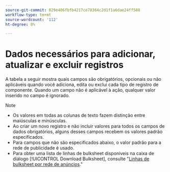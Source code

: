 ```yaml
---
source-git-commit: 029e406fbfb4217ce78364c2d1f1a6dae24ff588
workflow-type: tm+mt
source-wordcount: '112'
ht-degree: 0%

---
```

# Dados necessários para adicionar, atualizar e excluir registros

A tabela a seguir mostra quais campos são obrigatórios, opcionais ou não aplicáveis quando você adiciona, edita ou exclui cada tipo de registro de componente. Quando um campo não é aplicável à ação, qualquer valor inserido no campo é ignorado.

>[!NOTE]
>
>* Os valores em todas as colunas de texto fazem distinção entre maiúsculas e minúsculas.
>* Ao criar um novo registro e não incluir valores para todos os campos de dados obrigatórios, alguns desses campos recebem os valores padrão especificados.
>* Para campos que não são especificados abaixo, o valor padrão para a rede de publicidade é usado.
>* Para obter uma lista de linhas de bulksheet disponíveis na caixa de diálogo [!UICONTROL Download Bulksheet], consulte &quot;[Linhas de bulksheet por rede de anúncios](/help/search-social-commerce/campaign-management/bulksheets/bulksheet-download.md#bulksheet-rows-by-ad-network).&quot;
